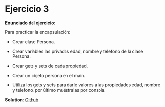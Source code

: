 # Ejercicio 3

**Enunciado del ejercicio:**

Para practicar la encapsulación:

- Crear clase Persona.

- Crear variables las privadas edad, nombre y telefono de la clase Persona.

- Crear gets y sets de cada propiedad.

- Crear un objeto persona en el main.

- Utiliza los gets y sets para darle valores a las propiedades edad, nombre y telefono, por último muéstralas por consola.

**Solution**: [Github](https://github.com/TNTtato/java_projects/tree/main/openbootcamp_ejercicio3)